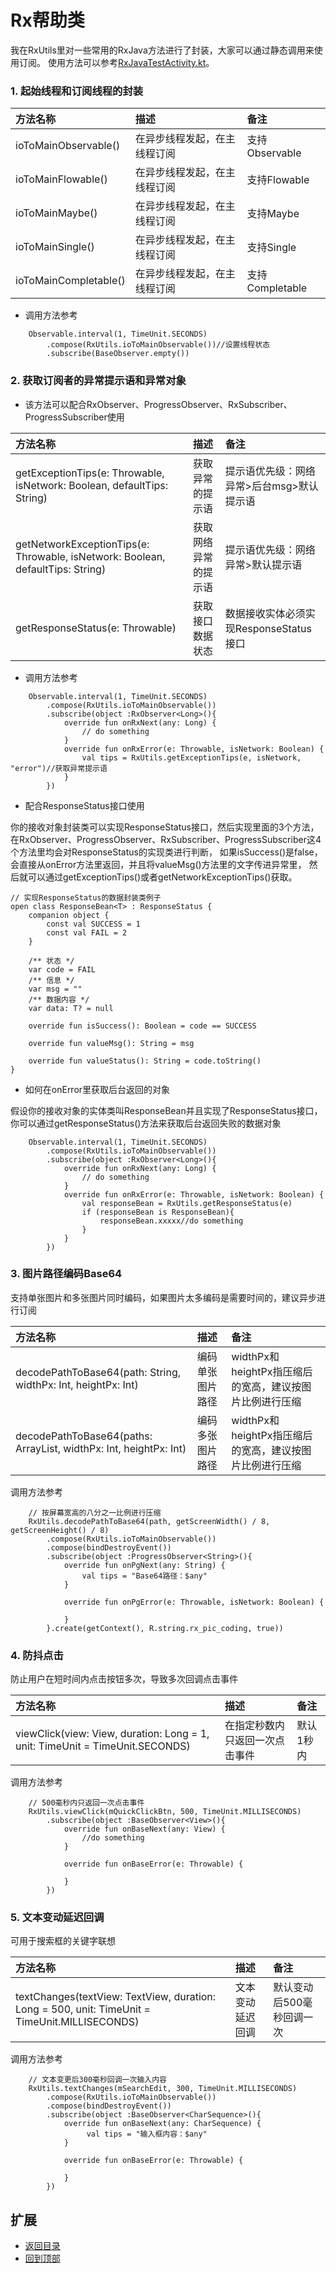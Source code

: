 # Rx帮助类
我在RxUtils里对一些常用的RxJava方法进行了封装，大家可以通过静态调用来使用订阅。
使用方法可以参考[RxJavaTestActivity.kt](https://github.com/LZ9/AgileDevKt/blob/master/app/src/main/java/com/lodz/android/agiledevkt/modules/rxjava/RxJavaTestActivity.kt)。

### 1. 起始线程和订阅线程的封装

方法名称|描述|备注
:---|:---|:---
ioToMainObservable()|在异步线程发起，在主线程订阅|支持Observable
ioToMainFlowable()|在异步线程发起，在主线程订阅|支持Flowable
ioToMainMaybe()|在异步线程发起，在主线程订阅|支持Maybe
ioToMainSingle()|在异步线程发起，在主线程订阅|支持Single
ioToMainCompletable()|在异步线程发起，在主线程订阅|支持Completable

 - 调用方法参考
```
    Observable.interval(1, TimeUnit.SECONDS)
        .compose(RxUtils.ioToMainObservable())//设置线程状态
        .subscribe(BaseObserver.empty())
```

### 2. 获取订阅者的异常提示语和异常对象
 - 该方法可以配合RxObserver、ProgressObserver、RxSubscriber、ProgressSubscriber使用

方法名称|描述|备注
:---|:---|:---
getExceptionTips(e: Throwable, isNetwork: Boolean, defaultTips: String)|获取异常的提示语|提示语优先级：网络异常>后台msg>默认提示语
getNetworkExceptionTips(e: Throwable, isNetwork: Boolean, defaultTips: String)|获取网络异常的提示语|提示语优先级：网络异常>默认提示语
getResponseStatus(e: Throwable)|获取接口数据状态|数据接收实体必须实现ResponseStatus接口

 - 调用方法参考
```
    Observable.interval(1, TimeUnit.SECONDS)
        .compose(RxUtils.ioToMainObservable())
        .subscribe(object :RxObserver<Long>(){
            override fun onRxNext(any: Long) {
                // do something
            }
            override fun onRxError(e: Throwable, isNetwork: Boolean) {
                val tips = RxUtils.getExceptionTips(e, isNetwork, "error")//获取异常提示语
            }
        })
```

 - 配合ResponseStatus接口使用

你的接收对象封装类可以实现ResponseStatus接口，然后实现里面的3个方法，
在RxObserver、ProgressObserver、RxSubscriber、ProgressSubscriber这4个方法里均会对ResponseStatus的实现类进行判断，
如果isSuccess()是false，会直接从onError方法里返回，并且将valueMsg()方法里的文字传进异常里，
然后就可以通过getExceptionTips()或者getNetworkExceptionTips()获取。

```
// 实现ResponseStatus的数据封装类例子
open class ResponseBean<T> : ResponseStatus {
    companion object {
        const val SUCCESS = 1
        const val FAIL = 2
    }

    /** 状态 */
    var code = FAIL
    /** 信息 */
    var msg = ""
    /** 数据内容 */
    var data: T? = null

    override fun isSuccess(): Boolean = code == SUCCESS

    override fun valueMsg(): String = msg

    override fun valueStatus(): String = code.toString()
}
```

 - 如何在onError里获取后台返回的对象

假设你的接收对象的实体类叫ResponseBean并且实现了ResponseStatus接口，你可以通过getResponseStatus()方法来获取后台返回失败的数据对象
```
    Observable.interval(1, TimeUnit.SECONDS)
        .compose(RxUtils.ioToMainObservable())
        .subscribe(object :RxObserver<Long>(){
            override fun onRxNext(any: Long) {
                // do something
            }
            override fun onRxError(e: Throwable, isNetwork: Boolean) {
                val responseBean = RxUtils.getResponseStatus(e)
                if (responseBean is ResponseBean){
                    responseBean.xxxxx//do something
                }
            }
        })
```

### 3. 图片路径编码Base64
支持单张图片和多张图片同时编码，如果图片太多编码是需要时间的，建议异步进行订阅

方法名称|描述|备注
:---|:---|:---
decodePathToBase64(path: String, widthPx: Int, heightPx: Int)|编码单张图片路径|widthPx和heightPx指压缩后的宽高，建议按图片比例进行压缩
decodePathToBase64(paths: ArrayList<String>, widthPx: Int, heightPx: Int)|编码多张图片路径|widthPx和heightPx指压缩后的宽高，建议按图片比例进行压缩

调用方法参考
```
    // 按屏幕宽高的八分之一比例进行压缩
    RxUtils.decodePathToBase64(path, getScreenWidth() / 8, getScreenHeight() / 8)
        .compose(RxUtils.ioToMainObservable())
        .compose(bindDestroyEvent())
        .subscribe(object :ProgressObserver<String>(){
            override fun onPgNext(any: String) {
                val tips = "Base64路径：$any"
            }

            override fun onPgError(e: Throwable, isNetwork: Boolean) {

            }
        }.create(getContext(), R.string.rx_pic_coding, true))
```

### 4. 防抖点击
防止用户在短时间内点击按钮多次，导致多次回调点击事件

方法名称|描述|备注
:---|:---|:---
viewClick(view: View, duration: Long = 1, unit: TimeUnit = TimeUnit.SECONDS)|在指定秒数内只返回一次点击事件|默认1秒内

调用方法参考
```
    // 500毫秒内只返回一次点击事件
    RxUtils.viewClick(mQuickClickBtn, 500, TimeUnit.MILLISECONDS)
        .subscribe(object :BaseObserver<View>(){
            override fun onBaseNext(any: View) {
                //do something
            }

            override fun onBaseError(e: Throwable) {

            }
        })
```

### 5. 文本变动延迟回调
可用于搜索框的关键字联想

方法名称|描述|备注
:---|:---|:---
textChanges(textView: TextView, duration: Long = 500, unit: TimeUnit = TimeUnit.MILLISECONDS)|文本变动延迟回调|默认变动后500毫秒回调一次

调用方法参考
```
    // 文本变更后300毫秒回调一次输入内容
    RxUtils.textChanges(mSearchEdit, 300, TimeUnit.MILLISECONDS)
        .compose(RxUtils.ioToMainObservable())
        .compose(bindDestroyEvent())
        .subscribe(object :BaseObserver<CharSequence>(){
            override fun onBaseNext(any: CharSequence) {
                 val tips = "输入框内容：$any"
            }

            override fun onBaseError(e: Throwable) {

            }
        })
```

## 扩展
- [返回目录](https://github.com/LZ9/AgileDevKt/blob/master/pandora/document/rx/pandora_rx.md)
- [回到顶部](https://github.com/LZ9/AgileDevKt/blob/master/pandora/document/rx/pandora_rx_utils.md#rx帮助类)